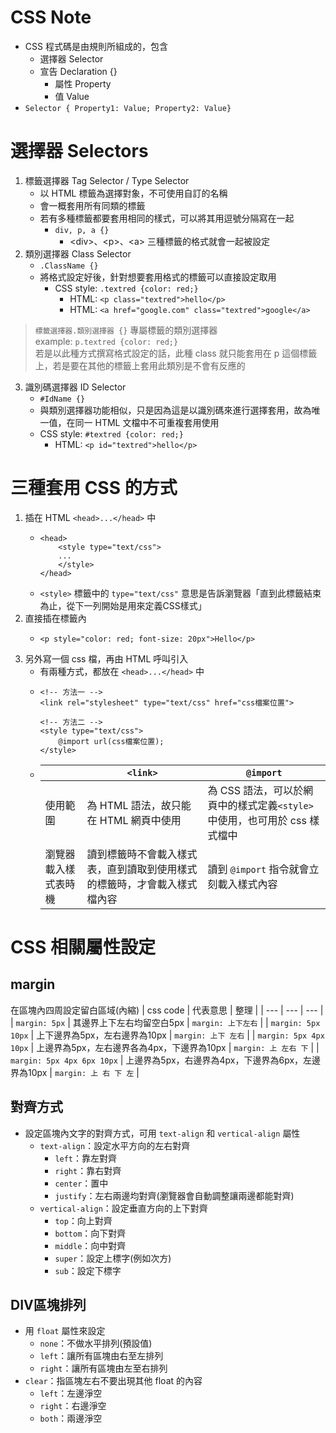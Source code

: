 CSS Note
===
- CSS 程式碼是由規則所組成的，包含
	- 選擇器 Selector
	- 宣告 Declaration {}
		- 屬性 Property
		- 值 Value
- `Selector { Property1: Value; Property2: Value}`

# 選擇器 Selectors
1. 標籤選擇器 Tag Selector / Type Selector
	- 以 HTML 標籤為選擇對象，不可使用自訂的名稱
	- 會一概套用所有同類的標籤
	- 若有多種標籤都要套用相同的樣式，可以將其用逗號分隔寫在一起
		- `div, p, a {}`
			- \<div\>、\<p\>、\<a\> 三種標籤的格式就會一起被設定
2. 類別選擇器 Class Selector
	- `.ClassName {}`
	- 將格式設定好後，針對想要套用格式的標籤可以直接設定取用
		- CSS style: `.textred {color: red;}`
			- HTML: `<p class="textred">hello</p>`
			- HTML: `<a href="google.com" class="textred">google</a>`
> `標籤選擇器.類別選擇器 {}` 專屬標籤的類別選擇器 <br>
> example: `p.textred {color: red;}` <br>
> 若是以此種方式撰寫格式設定的話，此種 class 就只能套用在 p 這個標籤上，若是要在其他的標籤上套用此類別是不會有反應的
3. 識別碼選擇器 ID Selector
	- `#IdName {}`
	- 與類別選擇器功能相似，只是因為這是以識別碼來進行選擇套用，故為唯一值，在同一 HTML 文檔中不可重複套用使用
	- CSS style: `#textred {color: red;}`
		- HTML: `<p id="textred">hello</p>`

# 三種套用 CSS 的方式
1. 插在 HTML `<head>...</head>` 中
	- ```html=
	  <head>
		  <style type="text/css">
		  ...
		  </style>
	  </head>
	  ```
	- `<style>` 標籤中的 `type="text/css"` 意思是告訴瀏覽器「直到此標籤結束為止，從下一列開始是用來定義CSS樣式」
2. 直接插在標籤內
	- ```html=
	  <p style="color: red; font-size: 20px">Hello</p>
	  ```
3. 另外寫一個 css 檔，再由 HTML 呼叫引入
	- 有兩種方式，都放在 `<head>...</head>` 中
	- ```html=
	  <!-- 方法一 -->
	  <link rel="stylesheet" type="text/css" href="css檔案位置">

	  <!-- 方法二 -->
	  <style type="text/css">
		  @import url(css檔案位置);
	  </style>
	  ```
	- |  | `<link>` | `@import` |
	  | --- | --- | --- |
	  | 使用範圍 | 為 HTML 語法，故只能在 HTML 網頁中使用 | 為 CSS 語法，可以於網頁中的樣式定義`<style>`中使用，也可用於 css 樣式檔中 |
	  | 瀏覽器載入樣式表時機 | 讀到標籤時不會載入樣式表，直到讀取到使用樣式的標籤時，才會載入樣式檔內容 | 讀到 `@import` 指令就會立刻載入樣式內容 |

# CSS 相關屬性設定
## margin
在區塊內四周設定留白區域(內縮)
| css code | 代表意思 | 整理 |
| --- | --- | --- |
| `margin: 5px` | 其邊界上下左右均留空白5px | `margin: 上下左右` |
| `margin: 5px 10px` | 上下邊界為5px，左右邊界為10px | `margin: 上下 左右` |
| `margin: 5px 4px 10px` | 上邊界為5px，左右邊界各為4px，下邊界為10px | `margin: 上 左右 下` |
| `margin: 5px 4px 6px 10px` | 上邊界為5px，右邊界為4px，下邊界為6px，左邊界為10px | `margin: 上 右 下 左` |

## 對齊方式
- 設定區塊內文字的對齊方式，可用 `text-align` 和 `vertical-align` 屬性
	- `text-align`：設定水平方向的左右對齊
		- `left`：靠左對齊
		- `right`：靠右對齊
		- `center`：置中
		- `justify`：左右兩邊均對齊(瀏覽器會自動調整讓兩邊都能對齊)
	- `vertical-align`：設定垂直方向的上下對齊
		- `top`：向上對齊
		- `bottom`：向下對齊
		- `middle`：向中對齊
		- `super`：設定上標字(例如次方)
		- `sub`：設定下標字

## DIV區塊排列
- 用 `float` 屬性來設定
	- `none`：不做水平排列(預設值)
	- `left`：讓所有區塊由右至左排列
	- `right`：讓所有區塊由左至右排列
- `clear`：指區塊左右不要出現其他 float 的內容
	- `left`：左邊淨空
	- `right`：右邊淨空
	- `both`：兩邊淨空
